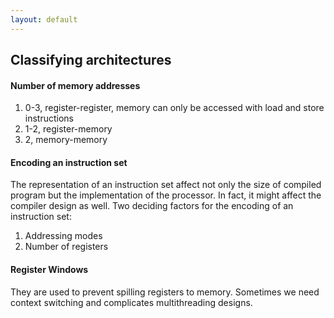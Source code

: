 ```yaml
---
layout: default
---
```

## Classifying architectures
#### Number of memory addresses
1. 0-3, register-register, memory can only be accessed with load and store instructions
2. 1-2, register-memory
3. 2, memory-memory

#### Encoding an instruction set
The representation of an instruction set affect not only the size of compiled program but the implementation of the processor.
In fact, it might affect the compiler design as well.
Two deciding factors for the encoding of an instruction set:
1. Addressing modes
2. Number of registers

#### Register Windows
They are used to prevent spilling registers to memory.
Sometimes we need context switching and complicates multithreading designs.
